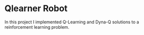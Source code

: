 # Qlearner Robot


In this project I implemented Q-Learning and Dyna-Q solutions to a reinforcement learning problem. 
